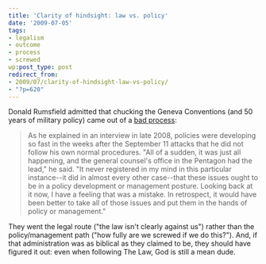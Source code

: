 ```yaml
---
title: 'Clarity of hindsight: law vs. policy'
date: '2009-07-05'
tags:
- legalism
- outcome
- process
- screwed
wp:post_type: post
redirect_from:
- 2009/07/clarity-of-hindsight-law-vs-policy/
- "?p=620"
---
```


Donald Rumsfield admitted that chucking the Geneva Conventions (and 50 years of military policy) came out of a [bad process](http://tpmmuckraker.talkingpointsmemo.com/2009/07/rumsfeld_on_abandoning_geneva_all_of_a_sudden_it_w.php?ref=fpb): 

> As he explained in an interview in late 2008, policies were developing so fast in the weeks after the September 11 attacks that he did not follow his own normal procedures. "All of a sudden, it was just all happening, and the general counsel's office in the Pentagon had the lead," he said. "It never registered in my mind in this particular instance--it did in almost every other case--that these issues ought to be in a policy development or management posture. Looking back at it now, I have a feeling that was a mistake. In retrospect, it would have been better to take all of those issues and put them in the hands of policy or management."

They went the legal route ("the law isn't clearly against us") rather than the policy/management path ("how fully are we screwed if we do this?"). And, if that administration was as biblical as they claimed to be, they should have figured it out: even when following The Law, God is still a mean dude.
